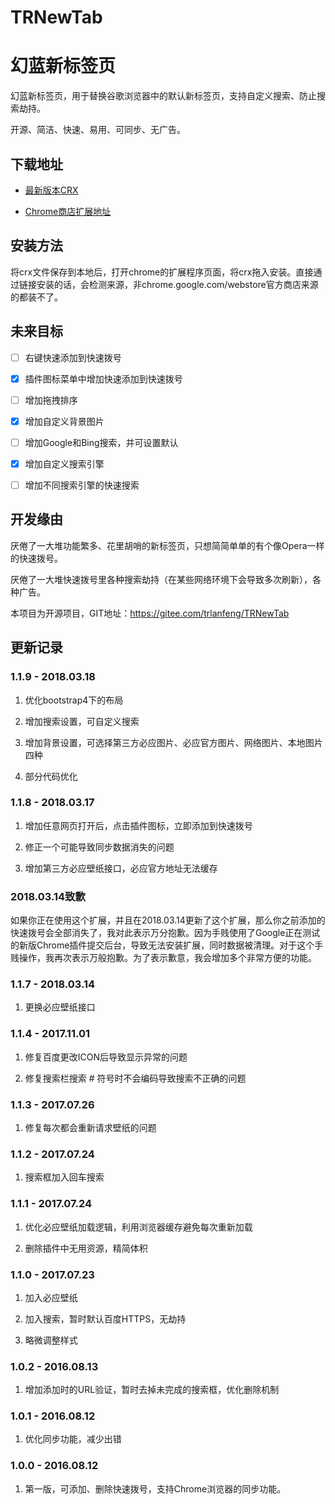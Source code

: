 # TRNewTab
# 幻蓝新标签页

幻蓝新标签页，用于替换谷歌浏览器中的默认新标签页，支持自定义搜索、防止搜索劫持。

开源、简洁、快速、易用、可同步、无广告。

## 下载地址

* [最新版本CRX](https://gitee.com/trlanfeng/TRNewTab/releases)

* [Chrome商店扩展地址](https://chrome.google.com/webstore/detail/%E5%B9%BB%E8%93%9D%E6%96%B0%E6%A0%87%E7%AD%BE%E9%A1%B5/eomaebekeoblgkldpodljjlpodfinmbd?hl=zh-CN)

## 安装方法

将crx文件保存到本地后，打开chrome的扩展程序页面，将crx拖入安装。直接通过链接安装的话，会检测来源，非chrome.google.com/webstore官方商店来源的都装不了。

## 未来目标

* [ ] 右键快速添加到快速拨号

* [x] 插件图标菜单中增加快速添加到快速拨号

* [ ] 增加拖拽排序

* [x] 增加自定义背景图片

* [ ] 增加Google和Bing搜索，并可设置默认

* [x] 增加自定义搜索引擎

* [ ] 增加不同搜索引擎的快速搜索

## 开发缘由

厌倦了一大堆功能繁多、花里胡哨的新标签页，只想简简单单的有个像Opera一样的快速拨号。

厌倦了一大堆快速拨号里各种搜索劫持（在某些网络环境下会导致多次刷新），各种广告。

本项目为开源项目，GIT地址：https://gitee.com/trlanfeng/TRNewTab

## 更新记录

### 1.1.9 - 2018.03.18

1. 优化bootstrap4下的布局

2. 增加搜索设置，可自定义搜索 

3. 增加背景设置，可选择第三方必应图片、必应官方图片、网络图片、本地图片四种 

4. 部分代码优化

### 1.1.8 - 2018.03.17

1. 增加任意网页打开后，点击插件图标，立即添加到快速拨号

2. 修正一个可能导致同步数据消失的问题

3. 增加第三方必应壁纸接口，必应官方地址无法缓存

### 2018.03.14致歉

如果你正在使用这个扩展，并且在2018.03.14更新了这个扩展，那么你之前添加的快速拨号会全部消失了，我对此表示万分抱歉。因为手贱使用了Google正在测试的新版Chrome插件提交后台，导致无法安装扩展，同时数据被清理。对于这个手贱操作，我再次表示万般抱歉。为了表示歉意，我会增加多个非常方便的功能。

### 1.1.7 - 2018.03.14

1. 更换必应壁纸接口

### 1.1.4 - 2017.11.01

1. 修复百度更改ICON后导致显示异常的问题

2. 修复搜索栏搜索 # 符号时不会编码导致搜索不正确的问题

### 1.1.3 - 2017.07.26

1. 修复每次都会重新请求壁纸的问题

### 1.1.2 - 2017.07.24

1. 搜索框加入回车搜索

### 1.1.1 - 2017.07.24

1. 优化必应壁纸加载逻辑，利用浏览器缓存避免每次重新加载

2. 删除插件中无用资源，精简体积

### 1.1.0 - 2017.07.23

1. 加入必应壁纸

2. 加入搜索，暂时默认百度HTTPS，无劫持

3. 略微调整样式

### 1.0.2 - 2016.08.13

1. 增加添加时的URL验证，暂时去掉未完成的搜索框，优化删除机制

### 1.0.1 - 2016.08.12

1. 优化同步功能，减少出错

### 1.0.0 - 2016.08.12

1. 第一版，可添加、删除快速拨号，支持Chrome浏览器的同步功能。